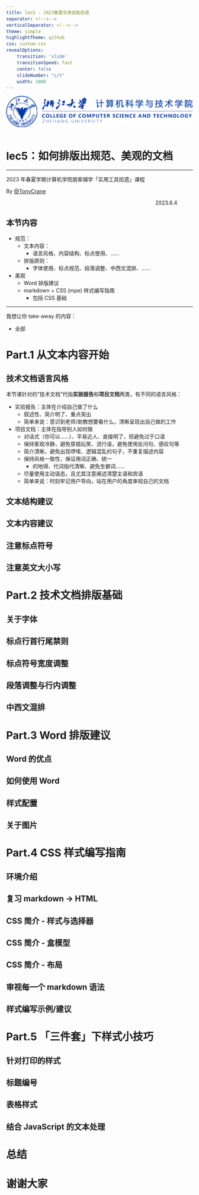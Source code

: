 ```yaml
---
title: lec5 - 2023春夏实用技能拾遗
separator: <!--s-->
verticalSeparator: <!--v-->
theme: simple
highlightTheme: github
css: custom.css
revealOptions:
    transition: 'slide'
    transitionSpeed: fast
    center: false
    slideNumber: "c/t"
    width: 1000
---
```


<div class="middle center">
<div style="width: 100%">

<img src="logo.png" style="margin-bottom: 1em">

# lec5：如何排版出规范、美观的文档

<hr/>

2023 年春夏学期计算机学院朋辈辅学「实用工具拾遗」课程

By [@TonyCrane](https://github.com/TonyCrane)

<div style="text-align: right; margin-top: 1em;">
<p>2023.6.4&emsp;&emsp;&emsp;</p>
</div>

</div>
</div>

<!--v-->

## 本节内容

- 规范：
    - 文本内容：
        - 语言风格、内容结构、标点使用、……
    - 排版原则：
        - 字体使用、标点规范、段落调整、中西文混排、……
- 美观
    - Word 排版建议
    - markdown + CSS (mpe) 样式编写指南
        - 包括 CSS 基础

<hr/>

我想让你 take-away 的内容：

- 全部

<!--s-->

<div class="middle center">
<div style="width: 100%">

# Part.1 从文本内容开始

</div>
</div>

<!--v-->

## 技术文档语言风格

本节课针对的“技术文档”代指**实验报告**和**项目文档**两类，有不同的语言风格：

- 实验报告：主体在介绍自己做了什么
    - 叙述性、简介明了、重点突出
    - 简单来说：意识到老师/助教想要看什么，清晰呈现出自己做的工作
- 项目文档：主体在指导别人如何做
    - 对话式（你可以……）、平易近人、直接明了，但避免过于口语
    - 保持客观冷静，避免穿插玩笑、流行语，避免使用反问句、感叹句等
    - 简介清晰，避免出现啰嗦、逻辑混乱的句子，不重复描述内容
    - 保持风格一致性，保证用词正确、统一
        - 的地得、代词指代清晰、避免生僻词……
    - 尽量使用主动语态，且尤其注意阐述清楚主语和宾语
    - 简单来说：时刻牢记用户导向，站在用户的角度审视自己的文档

<!--v-->

## 文本结构建议



<!--v-->

## 文本内容建议


<!--v-->

## 注意标点符号


<!--v-->

## 注意英文大小写


<!--s-->

<div class="middle center">
<div style="width: 100%">

# Part.2 技术文档排版基础

</div>
</div>

<!--v-->

## 关于字体


<!--v-->

## 标点行首行尾禁则


<!--v-->

## 标点符号宽度调整


<!--v-->

## 段落调整与行内调整


<!--v-->

## 中西文混排


<!--s-->

<div class="middle center">
<div style="width: 100%">

# Part.3 Word 排版建议

</div>
</div>

<!--v-->

## Word 的优点

<!--v-->

## 如何使用 Word


<!--v-->

## 样式配置


<!--v-->

## 关于图片


<!--s-->

<div class="middle center">
<div style="width: 100%">

# Part.4 CSS 样式编写指南

</div>
</div>

<!--v-->

## 环境介绍


<!--v-->

## 复习 markdown -> HTML


<!--v-->

## CSS 简介 - 样式与选择器


<!--v-->

## CSS 简介 - 盒模型


<!--v-->

## CSS 简介 - 布局


<!--v-->

## 审视每一个 markdown 语法


<!--v-->

## 样式编写示例/建议


<!--s-->

<div class="middle center">
<div style="width: 100%">

# Part.5 「三件套」下样式小技巧

</div>
</div>

<!--v-->

## 针对打印的样式


<!--v-->

## 标题编号


<!--v-->

## 表格样式


<!--v-->

## 结合 JavaScript 的文本处理


<!--s-->

<div class="middle center">
<div style="width: 100%">

# 总结

</div>
</div>

<!--v-->

<div class="middle center">
<div style="width: 100%">

# 谢谢大家